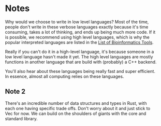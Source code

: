 # Notes
Why would we choose to write in low level languages? Most of the time, people don't write in these verbose languages exactly because it's time consuming, takes a lot of thinking, and ends up being much more code. If it is possible, we recommend using high level languages, which is why the popular interpreted languages are listed in the [List of Bioinformatics Tools](./7_List_Of_Bioinformatics_Tools.md).

Really if you can't do it in a high-level language, it's because someone in a low level language hasn't made it yet. The high level languages are mostly functions in another language that are build with (probably) a C++ backend.

You'll also hear about these languages being really fast and super efficient. In essence, almost all computing relies on these languages.
<!-- 
<a href="./7_List_Of_Bioinformatics_Tools.md" target="_blank">List of Bioinformatics Tools</a> -->

## Note 2
There's an incredible number of data structures and types in Rust, with each one having specific trade offs. Don't worry about it and just stick to Vec<u8> for now. We can build on the shoulders of giants with the core and standard library.
